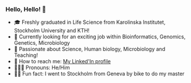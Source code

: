 ### Hello, Hello! 🌿


- 🎓 Freshly graduated in Life Science from Karolinska Institutet, Stockholm University and KTH!
- 🧬 Currently looking for an exciting job within Bioinformatics, Genomics, Genetics, Microbiology
- 👯 Passionate about Science, Human biology, Microbiology and Teaching!
- 🎯 How to reach me: [My Linked'In profile](https://www.linkedin.com/in/eliott-bosshard/)
- 🤹🏼‍♂️ Pronouns: He/Him
- 🚴🏼 Fun fact: I went to Stockholm from Geneva by bike to do my master
